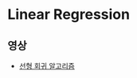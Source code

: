 # Linear Regression

## 영상
* <a href = "https://www.youtube.com/watch?v=nk2CQITm_eo"> 선형 회귀 알고리즘 </a> 

